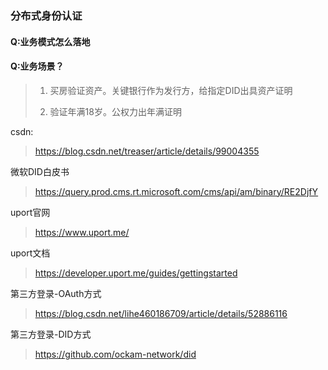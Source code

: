 

### 分布式身份认证



#### Q:业务模式怎么落地



#### Q:业务场景？

> 1. 买房验证资产。关键银行作为发行方，给指定DID出具资产证明
>
> 2. 验证年满18岁。公权力出年满证明
>
>    

csdn:

> https://blog.csdn.net/treaser/article/details/99004355

微软DID白皮书

> https://query.prod.cms.rt.microsoft.com/cms/api/am/binary/RE2DjfY

uport官网

> https://www.uport.me/

uport文档

> https://developer.uport.me/guides/gettingstarted

第三方登录-OAuth方式

> https://blog.csdn.net/lihe460186709/article/details/52886116

第三方登录-DID方式

> https://github.com/ockam-network/did

